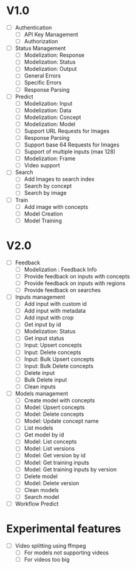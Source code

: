 # V1.0
- [ ] Authentication
  - [ ] API Key Management
  - [ ] Authorization
- [ ] Status Management
  - [ ] Modelization: Response
  - [ ] Modelization: Status
  - [ ] Modelization: Output
  - [ ] General Errors
  - [ ] Specific Errors
  - [ ] Response Parsing
- [ ] Predict
  - [ ] Modelization: Input
  - [ ] Modelization: Data
  - [ ] Modelization: Concept
  - [ ] Modelization: Model
  - [ ] Support URL Requests for Images
  - [ ] Response Parsing
  - [ ] Support base 64 Requests for Images
  - [ ] Support of multiple inputs (max 128)
  - [ ] Modelization: Frame
  - [ ] Video support
- [ ] Search
  - [ ] Add Images to search index
  - [ ] Search by concept
  - [ ] Search by image
- [ ] Train
  - [ ] Add image with concepts
  - [ ] Model Creation
  - [ ] Model Training

# V2.0
- [ ] Feedback
  - [ ] Modelization : Feedback Info
  - [ ] Provide feedback on inputs with concepts
  - [ ] Provide feedback on inputs with regions
  - [ ] Provide feedback on searches
- [ ] Inputs management
  - [ ] Add input with custom id
  - [ ] Add input with metadata
  - [ ] Add input with crop
  - [ ] Get input by id
  - [ ] Modelization: Status
  - [ ] Get input status
  - [ ] Input: Upsert concepts
  - [ ] Input: Delete concepts
  - [ ] Input: Bulk Upsert concepts
  - [ ] Input: Bulk Delete concepts
  - [ ] Delete input
  - [ ] Bulk Delete input
  - [ ] Clean inputs
- [ ] Models management
  - [ ] Create model with concepts
  - [ ] Model: Upsert concepts
  - [ ] Model: Delete concepts
  - [ ] Model: Update concept name
  - [ ] List models
  - [ ] Get model by id
  - [ ] Model: List concepts
  - [ ] Model: List versions
  - [ ] Model: Get version by id
  - [ ] Model: Get training inputs
  - [ ] Model: Get training inputs by version
  - [ ] Delete model
  - [ ] Model: Delete version
  - [ ] Clean models
  - [ ] Search model

- [ ] Workflow Predict

# Experimental features
- [ ] Video splitting using ffmpeg
  - [ ] For models not supporting videos
  - [ ] For videos too big
